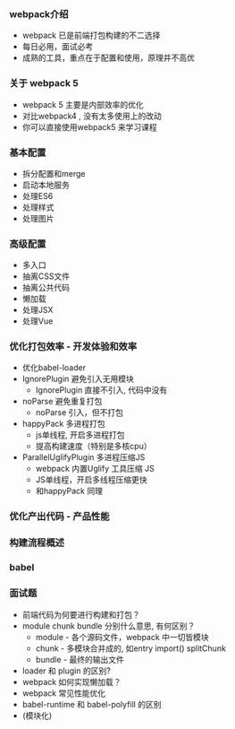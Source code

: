 ### webpack介绍
   - webpack 已是前端打包构建的不二选择
   - 每日必用，面试必考
   - 成熟的工具，重点在于配置和使用，原理并不高优
### 关于 webpack 5
   - webpack 5 主要是内部效率的优化
   - 对比webpack4 , 没有太多使用上的改动
   - 你可以直接使用webpack5 来学习课程
### 基本配置
   - 拆分配置和merge
   - 启动本地服务
   - 处理ES6
   - 处理样式
   - 处理图片
### 高级配置
   - 多入口
   - 抽离CSS文件
   - 抽离公共代码
   - 懒加载
   - 处理JSX
   - 处理Vue
### 优化打包效率 - 开发体验和效率
   - 优化babel-loader
   - IgnorePlugin 避免引入无用模块
     - IgnorePlugin 直接不引入, 代码中没有
   - noParse 避免重复打包
     - noParse 引入，但不打包
   - happyPack 多进程打包
     - js单线程, 开启多进程打包
     - 提高构建速度（特别是多核cpu）
   - ParallelUglifyPlugin 多进程压缩JS
     - webpack 内置Uglify 工具压缩 JS
     - JS单线程，开启多线程压缩更快
     - 和happyPack 同理
### 优化产出代码 - 产品性能
### 构建流程概述
### babel
### 面试题
   - 前端代码为何要进行构建和打包？
   - module chunk bundle 分别什么意思, 有何区别？
     - module - 各个源码文件，webpack 中一切皆模块
     - chunk - 多模块合并成的, 如entry import() splitChunk
     - bundle - 最终的输出文件
   - loader 和 plugin 的区别?
   - webpack 如何实现懒加载？
   - webpack 常见性能优化
   - babel-runtime 和 babel-polyfill 的区别
   - (模块化)